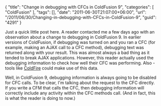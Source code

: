 {
	"title": "Change in debugging with CFCs in ColdFusion 9",
	"categories": [
		"ColdFusion"
	],
	"tags": [],
	"date": "2011-06-30T21:07:00+06:00",
	"url": "/2011/06/30/Changing-in-debugging-with-CFCs-in-ColdFusion-9",
	"guid": "4291"
}

Just a quick little post here. A reader contacted me a few days ago with an observation about a change to debugging in ColdFusion 9. In earlier versions of ColdFusion, if debugging was turned on and you ran a CFC (for example, making an AJAX call to a CFC method), debugging text was returned along with your result. This was almost always a bad thing as it tended to break AJAX applications. However, this reader actually used the debugging information to check how well their CFC was performing. Also - tools like <a href="http://coldfire.riaforge.org">ColdFire</a> could make use of this data.

Well, in ColdFusion 9, debugging information is always going to be disabled for CFC calls. To be clear, I'm talking about the request to the CFC directly. If you write a CFM that calls the CFC, then debugging information will correctly include any activity within the CFC methods call. (And in fact, this is what the reader is doing to now.)